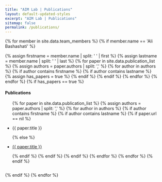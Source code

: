 ```yaml
---
title: "AIM Lab | Publications"
layout: default-updated-styles
excerpt: "AIM Lab | Publications"
sitemap: false
permalink: /publications/
---
```

<div class="publications-hero-container">
</div>

<div>
{% for member in site.data.team_members %}
{% if member.name == 'Ali Bashashati' %}
    <div class="col-lg-12" style="padding: 15px 0;">
    {% assign firstname = member.name | split: ' ' | first %}
    {% assign lastname = member.name | split: ' ' | last %}
    {% for paper in site.data.publication_list %}
        {% assign authors = paper.authors | split: ',' %}
        {% for author in authors %}
            {% if author contains firstname %}
                {% if author contains lastname %}
                    {% assign has_papers = true %}
                {% endif %}
            {% endif %}
        {% endfor %}
    {% endfor %}
    {% if has_papers == true %}
    <h4 class="publications-title">Publications</h4>
        <div class="scrollbox">
            <ul class="styled-list">
            {% for paper in site.data.publication_list %}
                {% assign authors = paper.authors | split: ',' %}
                {% for author in authors %}
                    {% if author contains firstname %}
                        {% if author contains lastname %}
                            {% if paper.url == nil %}
                            <li><p>{{ paper.title }}</p></li>
                            {% else %}
                            <li><p><a href="{{ paper.url }}" class="off">{{ paper.title }}</a></p></li>
                            {% endif %}
                        {% endif %}
                    {% endif %}
                {% endfor %}
            {% endfor %}
            {% endif %}
            </ul>
        </div>
    </div>
{% endif %}
{% endfor %}
</div>